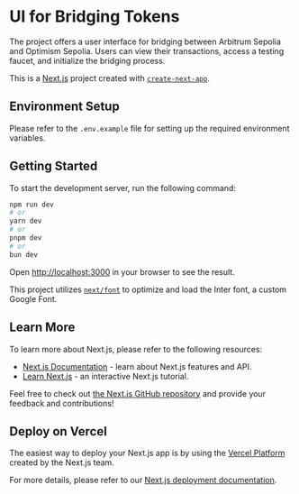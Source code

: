 # UI for Bridging Tokens
The project offers a user interface for bridging between Arbitrum Sepolia and Optimism Sepolia. Users can view their transactions, access a testing faucet, and initialize the bridging process.

This is a [Next.js](https://nextjs.org/) project created with [`create-next-app`](https://github.com/vercel/next.js/tree/canary/packages/create-next-app).

## Environment Setup
Please refer to the `.env.example` file for setting up the required environment variables.

## Getting Started

To start the development server, run the following command:

```bash
npm run dev
# or
yarn dev
# or
pnpm dev
# or
bun dev
```

Open [http://localhost:3000](http://localhost:3000) in your browser to see the result.

This project utilizes [`next/font`](https://nextjs.org/docs/basic-features/font-optimization) to optimize and load the Inter font, a custom Google Font.

## Learn More

To learn more about Next.js, please refer to the following resources:

- [Next.js Documentation](https://nextjs.org/docs) - learn about Next.js features and API.
- [Learn Next.js](https://nextjs.org/learn) - an interactive Next.js tutorial.

Feel free to check out [the Next.js GitHub repository](https://github.com/vercel/next.js/) and provide your feedback and contributions!

## Deploy on Vercel

The easiest way to deploy your Next.js app is by using the [Vercel Platform](https://vercel.com/new?utm_medium=default-template&filter=next.js&utm_source=create-next-app&utm_campaign=create-next-app-readme) created by the Next.js team.

For more details, please refer to our [Next.js deployment documentation](https://nextjs.org/docs/deployment).

